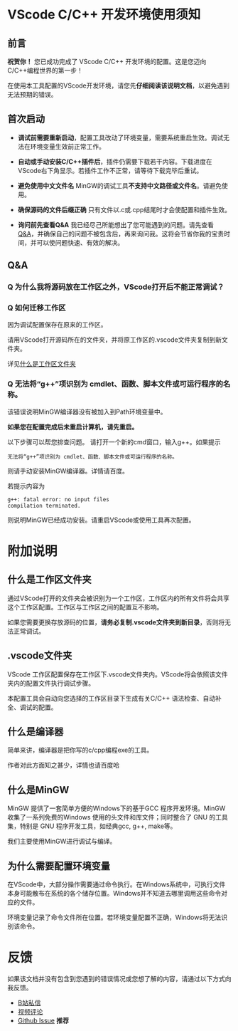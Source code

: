 <!-- 这是一个Markdown文档 -->
<!-- 你可以通过VS code自带的预览功能，获得更好的阅读体验 -->
<!-- 默认快捷键为先按下Ctrl + K 再按下 V -->
<!-- 需要在 code runner中设置 run in terminal 为True -->

# VScode C/C++ 开发环境使用须知
## 前言
**祝贺你！** 您已成功完成了 VScode C/C++ 开发环境的配置。这是您迈向C/C++编程世界的第一步！

在使用本工具配置的VScode开发环境，请您先**仔细阅读该说明文档**，以避免遇到无法预期的错误。

## 首次启动
* **调试前需要重新启动**，配置工具改动了环境变量，需要系统重启生效。调试无法在环境变量生效前正常工作。

* **自动或手动安装C/C++插件后**，插件仍需要下载若干内容。下载进度在VScode右下角显示。若插件工作不正常，请等待下载完毕后重试。

* **避免使用中文文件名** MinGW的调试工具**不支持中文路径或文件名**。请避免使用。

* **确保源码的文件后缀正确** 只有文件以.c或.cpp结尾时才会使配置和插件生效。
* **询问前先查看Q&A** 我已经尽己所能想出了您可能遇到的问题。请先查看[Q&A](#Q&A)，并确保自己的问题不被包含后，再来询问我。这将会节省你我的宝贵时间，并可以使问题快速、有效的解决。

## Q&A
### Q 为什么我将源码放在工作区之外，VScode打开后不能正常调试？
### Q 如何迁移工作区
因为调试配置保存在原来的工作区。

请用VScode打开源码所在的文件夹，并将原工作区的.vscode文件夹复制到新文件夹。

详见[什么是工作区文件夹](#什么是工作区文件夹)

### Q 无法将“g++”项识别为 cmdlet、函数、脚本文件或可运行程序的名称。
该错误说明MinGW编译器没有被加入到Path环境变量中。

**如果您在配置完成后未重启计算机，请先重启。**

以下步骤可以帮您排查问题。
请打开一个新的cmd窗口，输入g++。如果提示

```
无法将“g++”项识别为 cmdlet、函数、脚本文件或可运行程序的名称。
```

则请手动安装MinGW编译器。详情请百度。

若提示内容为
```
g++: fatal error: no input files
compilation terminated.
```
则说明MinGW已经成功安装。请重启VScode或使用工具再次配置。

# 附加说明

## 什么是工作区文件夹
通过VScode打开的文件夹会被识别为一个工作区，工作区内的所有文件将会共享这个工作区配置。工作区与工作区之间的配置互不影响。

如果您需要更换存放源码的位置，**请务必复制.vscode文件夹到新目录**，否则将无法正常调试。

## .vscode文件夹
VScode 工作区配置保存在工作区下.vscode文件夹内。VScode将会依照该文件夹内的配置文件执行调试步骤。

本配置工具会自动向您选择的工作区目录下生成有关C/C++
语法检查、自动补全、调试的配置。

## 什么是编译器
简单来讲，编译器是把你写的c/cpp编程exe的工具。

作者对此方面知之甚少，详情也请百度哈

## 什么是MinGW
MinGW 提供了一套简单方便的Windows下的基于GCC 程序开发环境。MinGW 收集了一系列免费的Windows 使用的头文件和库文件；同时整合了 GNU 的工具集，特别是 GNU 程序开发工具，如经典gcc, g++, make等。

我们主要使用MinGW进行调试与编译。

## 为什么需要配置环境变量
在VScode中，大部分操作需要通过命令执行。在Windows系统中，可执行文件本身可能散布在系统的各个储存位置。Windows并不知道去哪里调用这些命令对应的文件。

环境变量记录了命令文件所在位置。若环境变量配置不正确，Windows将无法识别该命令。

# 反馈
如果该文档并没有包含到您遇到的错误情况或您想了解的内容，请通过以下方式向我反馈。
* [B站私信](https://space.bilibili.com/12263994)
* [视频评论](https://www.bilibili.com/video/av52434248)
* [Github Issue](https://github.com/SDchao/AutoVsCEnv_WPF/issues/new) **推荐**